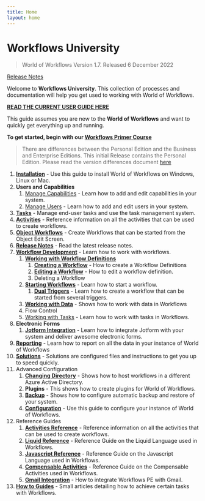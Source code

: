 ```yaml
---
title: Home
layout: home
---
```



# Workflows University

> World of Workflows Version 1.7. Released 6 December 2022

[Release Notes](./release-notes-1-7.md)

Welcome to **Workflows University**. This collection of processes and documentation will help you get used to working with World of Workflows.

**[READ THE CURRENT USER GUIDE HERE](./userguide/ug.md)**


This guide assumes you are new to the **World of Workflows** and want to quickly get everything up and running.


**To get started, begin with our [Workflows Primer Course](learn-workflows/README.md)**

> There are differences between the Personal Edition and the Business and Enterprise Editions. This initial Release contains the Personal Edition. Please read the version differences document [here](versions.md)

1. **[Installation](installation.md)** - Use this guide to install World of Workflows on Windows, Linux or Mac.
2. **Users and Capabilities**
    1. [Manage Capabilities](manage-capabilities.md) - Learn how to add and edit capabilities in your system.
   1. [Manage Users](manage-users.md) - Learn how to add and edit users in your system.
3. **[Tasks](tasks/README.md)** - Manage end-user tasks and use the task management system.
4. **[Activities](activity-guide.md)** - Reference information on all the activities that can be used to create workflows.
5. **[Object Workflows](object-workflows.md)** - Create Workflows that can be started from the Object Edit Screen.
6. **[Release Notes](release-notes-1-0.md)** - Read the latest release notes.
7. **[Workflow Development](workflow-development/README.md)** - Learn how to work with workflows.
   1. **[Working with Workflow Definitions](workflow-development/workflow-definitions.md)**
       1.  **[Creating a Workflow](workflow-development/creating-a-workflow.md)** - How to create a Workflow Definitions
       2.  **[Editing a Workflow](workflow-development/editing-a-workflow.md)** - How to edit a workflow definition.
       3.  Deleting a Workflow
   2.  **[Starting Workflows](workflow-development/starting-workflows.md)** - Learn how to start a workflow.
       1.  **[Dual Triggers](workflow-development/dual-triggers.md)** - Learn how to create a workflow that can be started from several triggers.
   3.  **[Working with Data](data/README.md)** - Shows how to work with data in Workflows
   4.  Flow Control
   5. [Working with Tasks](workflow-development/working-with-tasks.md) - Learn how to work with tasks in Workflows.
8.  **Electronic Forms**
    1.  **[Jotform Integration](jotform-integration.md)** - Learn how to integrate Jotform with your system and deliver awesome electronic forms.
9. **[Reporting](reporting/README.md)** - Learn how to report on all the data in your instance of World of Workflows
10. **[Solutions](solutions/README.md)** - Solutions are configured files and instructions to get you up to speed quickly.
11.  Advanced Configuration
      1.   **[Changing Directory](changing-directory.md)** - Shows how to host workflows in a different Azure Active Directory.
      2.   **Plugins** - This shows how to create plugins for World of Workflows.
      3.   **[Backup](backup.md)** - Shows how to configure automatic backup and restore of your system.
      4.   **[Configuration](configuration-file.md)** - Use this guide to configure your instance of World of Workflows.
12.   Reference Guides
      1.   **[Activities Reference](activity-guide.md)** - Reference information on all the activities that can be used to create workflows.
      2.   **[Liquid Reference](liquid/README.md)** - Reference Guide on the Liquid Language used in Workflows.
      3.   **[Javascript Reference](javascript/README.md)** - Reference Guide on the Javascript Language used in Workflows.
      4.   **[Compensable Activities](compensable.md)** - Reference Guide on the Compensable Activities used in Workflows.
      5.   **[Gmail Integration](gmail-integration.md)** - How to integrate Workflows PE with Gmail.
13.   **[How to Guides](howto/README.md)** - Small articles detailing how to achieve certain tasks with Workflows. 


